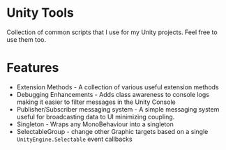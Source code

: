 # Unity Tools

Collection of common scripts that I use for my Unity projects. Feel free to use them too.

# Features
- Extension Methods - A collection of various useful extension methods
- Debugging Enhancements - Adds class awareness to console logs making it easier to filter messages in the Unity Console
- Publisher/Subscriber messaging system - A simple messaging system useful for broadcasting data to UI minimizing coupling.
- Singleton - Wraps any MonoBehaviour into a singleton
- SelectableGroup - change other Graphic targets based on a single `UnityEngine.Selectable` event callbacks
